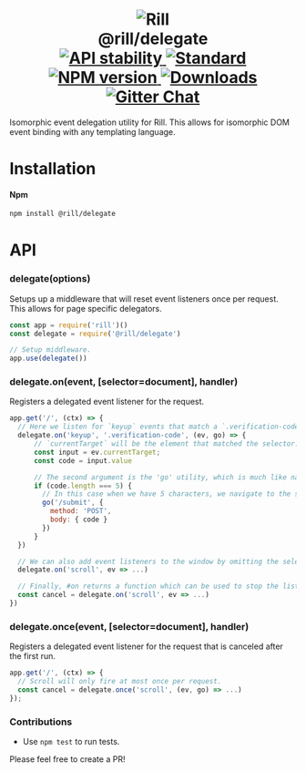 <h1 align="center">
  <!-- Logo -->
  <img src="https://raw.githubusercontent.com/rill-js/rill/master/Rill-Icon.jpg" alt="Rill"/>
  <br/>
  @rill/delegate
	<br/>

  <!-- Stability -->
  <a href="https://nodejs.org/api/documentation.html#documentation_stability_index">
    <img src="https://img.shields.io/badge/stability-stable-brightgreen.svg?style=flat-square" alt="API stability"/>
  </a>
  <!-- Standard -->
  <a href="https://github.com/feross/standard">
    <img src="https://img.shields.io/badge/code%20style-standard-brightgreen.svg?style=flat-square" alt="Standard"/>
  </a>
  <!-- NPM version -->
  <a href="https://npmjs.org/package/@rill/delegate">
    <img src="https://img.shields.io/npm/v/@rill/delegate.svg?style=flat-square" alt="NPM version"/>
  </a>
  <!-- Downloads -->
  <a href="https://npmjs.org/package/@rill/delegate">
    <img src="https://img.shields.io/npm/dm/@rill/delegate.svg?style=flat-square" alt="Downloads"/>
  </a>
  <!-- Gitter Chat -->
  <a href="https://gitter.im/rill-js/rill">
    <img src="https://img.shields.io/gitter/room/rill-js/rill.svg?style=flat-square" alt="Gitter Chat"/>
  </a>
</h1>

Isomorphic event delegation utility for Rill. This allows for isomorphic DOM event binding with any templating language.

# Installation

#### Npm
```bash
npm install @rill/delegate
```

# API

### delegate(options)

  Setups up a middleware that will reset event listeners once per request.
  This allows for page specific delegators.

```javascript
const app = require('rill')()
const delegate = require('@rill/delegate')

// Setup middleware.
app.use(delegate())
```

### delegate.on(event, [selector=document], handler)

  Registers a delegated event listener for the request.

```javascript
app.get('/', (ctx) => {
  // Here we listen for `keyup` events that match a `.verification-code` element.
  delegate.on('keyup', '.verification-code', (ev, go) => {
      // `currentTarget` will be the element that matched the selector.
      const input = ev.currentTarget;
      const code = input.value

      // The second argument is the 'go' utility, which is much like native fetch but tells Rill to navigate.
      if (code.length === 5) {
        // In this case when we have 5 characters, we navigate to the submission page.
        go('/submit', {
          method: 'POST',
          body: { code }
        })
      }
  })

  // We can also add event listeners to the window by omitting the selector.
  delegate.on('scroll', ev => ...)

  // Finally, #on returns a function which can be used to stop the listener.
  const cancel = delegate.on('scroll', ev => ...)
})
```

### delegate.once(event, [selector=document], handler)

  Registers a delegated event listener for the request that is canceled after the first run.

```javascript
app.get('/', (ctx) => {
  // Scroll will only fire at most once per request.
  const cancel = delegate.once('scroll', (ev, go) => ...)
});
```

### Contributions

* Use `npm test` to run tests.

Please feel free to create a PR!
